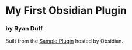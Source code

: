 # My First Obsidian Plugin
### by Ryan Duff
Built from the [Sample Plugin](https://github.com/obsidianmd/obsidian-sample-plugin) hosted by Obsidian.